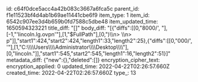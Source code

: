 id: c64f0dce5acc4a42b083c3667a6fca5c
parent_id: f1e11523bf4d4ab1b69ae11441cbe6f9
item_type: 1
item_id: 6542c907ee3d4b659b0fd7588c5dbe48
item_updated_time: 1650594323221
title_diff: "[]"
body_diff: "[{\"diffs\":[[0,\"8000/', \"],[-1,\"'lincoln.lg.ovpn'\"],[1,\"$FullPath\"],[0,\")\\\n> \\\n> p\"]],\"start1\":424,\"start2\":424,\"length1\":33,\"length2\":25},{\"diffs\":[[0,\"000/', '\"],[1,\"C:\\\\\\\\Users\\\\\\\\Administrator\\\\\\\\Desktop\\\\\\\\\"],[0,\"lincoln.\"]],\"start1\":545,\"start2\":545,\"length1\":16,\"length2\":51}]"
metadata_diff: {"new":{},"deleted":[]}
encryption_cipher_text: 
encryption_applied: 0
updated_time: 2022-04-22T02:26:57.660Z
created_time: 2022-04-22T02:26:57.660Z
type_: 13